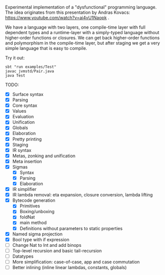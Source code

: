Experimental implementation of a "dysfunctional" programming language.
The idea originates from this presentation by Andras Kovacs: https://www.youtube.com/watch?v=ai4vU1Naopk .

We have a language with two layers, one compile-time layer with full dependent types and a runtime-layer with a simply-typed language without higher-order functions or closures. We can get back higher-order functions and polymorphism in the compile-time layer, but after staging we get a very simple language that is easy to compile.

Try it out:
```
sbt "run examples/Test"
javac jvmstd/Pair.java
java Test
```

TODO:
- [x] Surface syntax
- [x] Parsing
- [x] Core syntax
- [x] Values
- [x] Evaluation
- [x] Unification
- [x] Globals
- [x] Elaboration
- [x] Pretty printing
- [x] Staging
- [x] IR syntax
- [x] Metas, zonking and unification
- [x] Meta insertion
- [x] Sigmas
  - [x] Syntax
  - [x] Parsing
  - [x] Elaboration
- [x] IR simplifier
- [x] IR lambda removal: eta expansion, closure conversion, lambda lifting
- [x] Bytecode generation
  - [x] Primitives
  - [x] Boxing/unboxing
  - [x] foldNat
  - [x] main method
  - [x] Definitions without parameters to static properties
- [x] Named sigma projection
- [x] Bool type with if expression
- [ ] Change Nat to Int and add binops
- [ ] Top-level recursion and basic tail-recursion
- [ ] Datatypes
- [ ] More simplification: case-of-case, app and case commutation
- [ ] Better inlining (inline linear lambdas, constants, globals)
